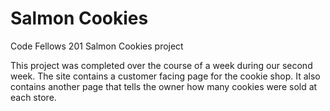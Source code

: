 # Salmon Cookies
Code Fellows 201 Salmon Cookies project

This project was completed over the course of a week during our second week. The site contains a customer facing page for the cookie shop. It also contains another page that tells the owner how many cookies were sold at each store.
